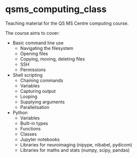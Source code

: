 # qsms_computing_class
Teaching material for the QS MS Centre computing course.

The course aims to cover:

* Basic command line use
  * Navigating the filesystem
  * Opening files
  * Copying, moving, deleting files
  * SSH
  * Permissions
* Shell scripting
  * Chaining commands
  * Variables
  * Capturing output
  * Looping
  * Supplying arguments
  * Parallelisation
* Python
  * Variables
  * Built-in types
  * Functions
  * Classes
  * Jupyter notebooks
  * Libraries for neuroimaging (nipype, nibabel, pydicom)
  * Libraries for maths and stats (numpy, scipy, pandas)
